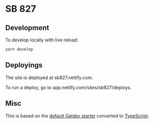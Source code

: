 # SB 827

## Development

To develop locally with live reload:

```bash
yarn develop
```

## Deployings

The site is deployed at sb827.netlify.com.

To run a deploy, go to app.netlify.com/sites/sb827/deploys.

## Misc

This is based on the [default Gatsby starter](https://github.com/gatsbyjs/gatsby-starter-default) converted to [TypeScript](https://www.typescriptlang.org/).
